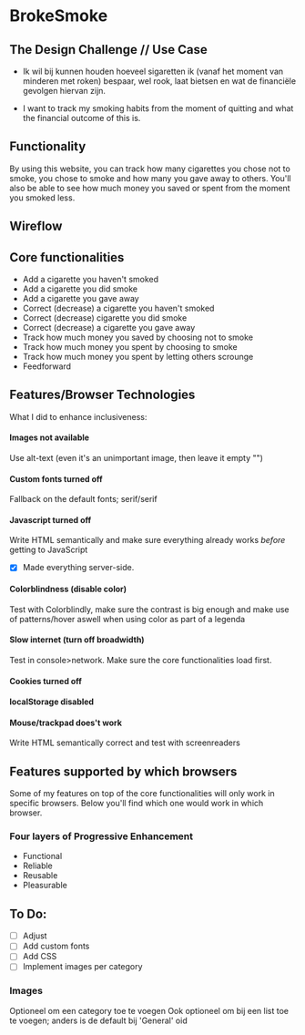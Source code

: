 # BrokeSmoke

## The Design Challenge // Use Case
* Ik wil bij kunnen houden hoeveel sigaretten ik (vanaf het moment van minderen met roken) bespaar, wel rook, laat bietsen en wat de financiële gevolgen hiervan zijn.

* I want to track my smoking habits from the moment of quitting and what the financial outcome of this is.

## Functionality
By using this website, you can track how many cigarettes you chose not to smoke, you chose to smoke and how many you gave away to others. You'll also be able to see how much money you saved or spent from the moment you smoked less.


## Wireflow

## Core functionalities
* Add a cigarette you haven't smoked
* Add a cigarette you did smoke
* Add a cigarette you gave away
* Correct (decrease) a cigarette you haven't smoked
* Correct (decrease) cigarette you did smoke
* Correct (decrease) a cigarette you gave away
* Track how much money you saved by choosing not to smoke
* Track how much money you spent by choosing to smoke
* Track how much money you spent by letting others scrounge
* Feedforward

## Features/Browser Technologies
What I did to enhance inclusiveness:


#### Images not available
Use alt-text (even it's an unimportant image, then leave it empty "")

#### Custom fonts turned off
Fallback on the default fonts; serif/serif

#### Javascript turned off
Write HTML semantically and make sure everything already works *before* getting to JavaScript
- [x] Made everything server-side.

#### Colorblindness (disable color)
Test with Colorblindly, make sure the contrast is big enough and make use of patterns/hover aswell when using color as part of a legenda

#### Slow internet (turn off broadwidth)
Test in console>network. Make sure the core functionalities load first.

#### Cookies turned off

#### localStorage disabled

#### Mouse/trackpad does't work
Write HTML semantically correct and test with screenreaders

## Features supported by which browsers
Some of my features on top of the core functionalities will only work in specific browsers. Below you'll find which one would work in which browser.


### Four layers of Progressive Enhancement
* Functional
* Reliable
* Reusable
* Pleasurable


## To Do:
- [ ] Adjust
- [ ] Add custom fonts
- [ ] Add CSS
- [ ] Implement images per category

### Images


Optioneel om een category toe te voegen
Ook optioneel om bij een list toe te voegen; anders is de default bij 'General' oid

